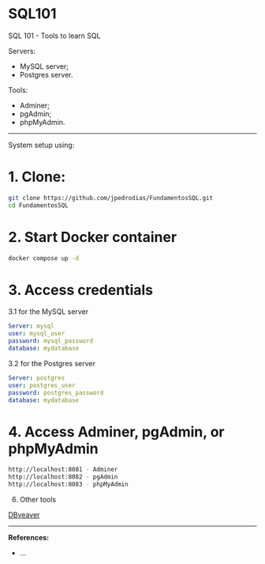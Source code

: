 # SQL101
SQL 101 - Tools to learn SQL

Servers:
- MySQL server;
- Postgres server.

Tools:
- Adminer;
- pgAdmin;
- phpMyAdmin.

* * *

System setup using:

# 1. Clone:
```bash
git clone https://github.com/jpedrodias/FundamentosSQL.git
cd FundamentosSQL
```

# 2. Start Docker container
```bash
docker compose up -d
```

# 3. Access credentials
3.1 for the MySQL server  
```yml
Server: mysql
user: mysql_user
password: mysql_password
database: mydatabase
```

3.2 for the Postgres server  
```yml
Server: postgres
user: postgres_user
password: postgres_password
database: mydatabase
```

# 4. Access Adminer, pgAdmin, or phpMyAdmin
```bash
http://localhost:8081 - Adminer
http://localhost:8082 - pgAdmin
http://localhost:8083 - phpMyAdmin
```

6. Other tools

[DBveaver](https://dbeaver.io/download/)

* * *
**References:**
* ...